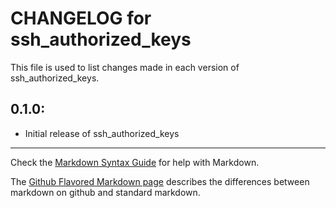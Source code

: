 # CHANGELOG for ssh_authorized_keys

This file is used to list changes made in each version of ssh_authorized_keys.

## 0.1.0:

* Initial release of ssh_authorized_keys

- - -
Check the [Markdown Syntax Guide](http://daringfireball.net/projects/markdown/syntax) for help with Markdown.

The [Github Flavored Markdown page](http://github.github.com/github-flavored-markdown/) describes the differences between markdown on github and standard markdown.
